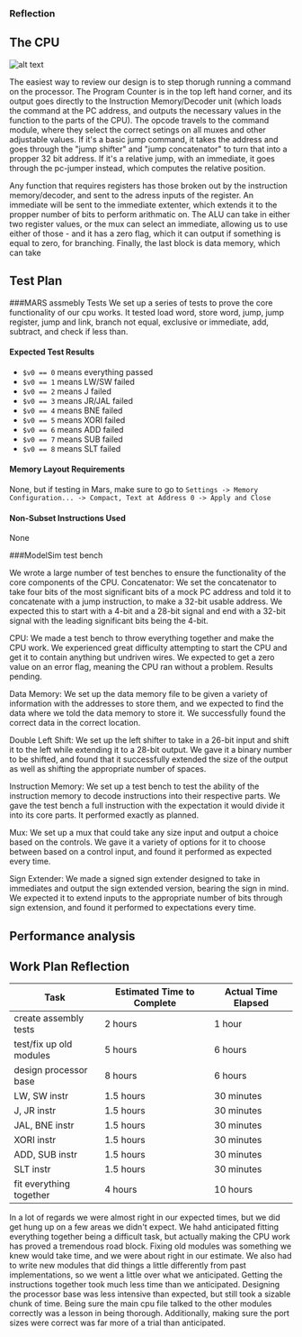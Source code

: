 ### Reflection

## The CPU

![alt text](https://raw.githubusercontent.com/joeylmaalouf/CA15-Labs/master/Lab3/circuit.png "CPU Circuit Diagram")

The easiest way to review our design is to step thorugh running a command on the processor. The Program Counter is in the top left hand corner, and its output goes directly to the Instruction Memory/Decoder unit (which loads the command at the PC address, and outputs the necessary values in the function to the parts of the CPU). The opcode travels to the command module, where they select the correct setings on all muxes and other adjustable values. If it's a basic jump command, it takes the address and goes through the "jump shifter" and "jump concatenator" to turn that into a propper 32 bit address. If it's a relative jump, with an immediate, it goes through the pc-jumper instead, which computes the relative position.

Any function that requires registers has those broken out by the instruction memory/decoder, and sent to the adress inputs of the register. An immediate will be sent to the immediate extenter, which extends it to the propper number of bits to perform arithmatic on. The ALU can take in either two register values, or the mux can select an immediate, allowing us to use either of those - and it has a zero flag, which it can output if something is equal to zero, for branching. Finally, the last block is data memory, which can take 

## Test Plan

###MARS assmebly Tests
We set up a series of tests to prove the core functionality of our cpu works. It tested load word, store word, jump, jump register, jump and link, branch not equal, exclusive or immediate, add, subtract, and check if less than. 

#### Expected Test Results
* `$v0 == 0` means everything passed
* `$v0 == 1` means LW/SW failed
* `$v0 == 2` means J failed
* `$v0 == 3` means JR/JAL failed
* `$v0 == 4` means BNE failed
* `$v0 == 5` means XORI failed
* `$v0 == 6` means ADD failed
* `$v0 == 7` means SUB failed
* `$v0 == 8` means SLT failed

#### Memory Layout Requirements
None, but if testing in Mars, make sure to go to `Settings -> Memory Configuration... -> Compact, Text at Address 0 -> Apply and Close`

#### Non-Subset Instructions Used
None

###ModelSim test bench

We wrote a large number of test benches to ensure the functionality of the core components of the CPU. 
Concatenator:
We set the concatenator to take four bits of the most significant bits of a mock PC address and told it to concatenate with a jump instruction, to make a 32-bit usable address. We expected this to start with a 4-bit and a 28-bit signal and end with a 32-bit signal with the leading significant bits being the 4-bit.

CPU:
We made a test bench to throw everything together and make the CPU work. We experienced great difficulty attempting to start the CPU and get it to contain anything but undriven wires. We expected to get a zero value on an error flag, meaning the CPU ran without a problem. Results pending.

Data Memory:
We set up the data memory file to be given a variety of information with the addresses to store them, and we expected to find the data where we told the data memory to store it. We successfully found the correct data in the correct location.

Double Left Shift:
We set up the left shifter to take in a 26-bit input and shift it to the left while extending it to a 28-bit output. We gave it a binary number to be shifted, and found that it successfully extended the size of the output as well as shifting the appropriate number of spaces.

Instruction Memory:
We set up a test bench to test the ability of the instruction memory to decode instructions into their respective parts. We gave the test bench a full instruction with the expectation it would divide it into its core parts. It performed exactly as planned.

Mux:
We set up a mux that could take any size input and output a choice based on the controls. We  gave it a variety of options for it to choose between based on a control input, and found it performed as expected every time.

Sign Extender:
We made a signed sign extender designed to take in immediates and output the sign extended version, bearing the sign in mind. We expected it to extend inputs to the appropriate number of bits through sign extension, and found it performed to expectations every time.

## Performance analysis

## Work Plan Reflection
| Task                    | Estimated Time to Complete | Actual Time Elapsed       |
|-------------------------|----------------------------|---------------------------|
| create assembly tests   | 2 hours                    | 1 hour                    |
| test/fix up old modules | 5 hours                    | 6 hours                   |
| design processor base   | 8 hours                    | 6 hours                   |
| LW, SW instr            | 1.5 hours                  | 30 minutes                |
| J, JR instr             | 1.5 hours                  | 30 minutes                |
| JAL, BNE instr          | 1.5 hours                  | 30 minutes                |
| XORI instr              | 1.5 hours                  | 30 minutes                |
| ADD, SUB instr          | 1.5 hours                  | 30 minutes                |
| SLT instr               | 1.5 hours                  | 30 minutes                |
| fit everything together | 4 hours                    | 10 hours                  |

In a lot of regards we were almost right in our expected times, but we did get hung up on a few areas we didn't expect. We hahd anticipated fitting everything together being a difficult task, but actually making the CPU work has proved a tremendous road block. Fixing old modules was something we knew would take time, and we were about right in our estimate. We also had to write new modules that did things a little differently from past implementations, so we went a little over what we anticipated. Getting the instructions together took much less time than we anticipated. Designing the processor base was less intensive than expected, but still took a sizable chunk of time. Being sure the main cpu file talked to the other modules correctly was a lesson in being thorough. Additionally, making sure the port sizes were correct was far more of a trial than anticipated.

